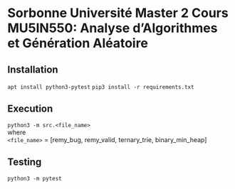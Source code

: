 # Sorbonne Université Master 2 Cours MU5IN550: Analyse d’Algorithmes et Génération Aléatoire

## Installation
`apt install python3-pytest`
`pip3 install -r requirements.txt`

## Execution
`python3 -m src.<file_name>`  
where  
`<file_name>` = [remy_bug, remy_valid, ternary_trie, binary_min_heap]

## Testing
`python3 -m pytest`